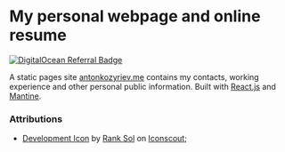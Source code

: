 # My personal webpage and online resume

[![DigitalOcean Referral Badge](https://web-platforms.sfo2.digitaloceanspaces.com/WWW/Badge%202.svg)](https://www.digitalocean.com/?refcode=7367a160fb6b&utm_campaign=Referral_Invite&utm_medium=Referral_Program&utm_source=badge)

A static pages site [antonkozyriev.me](https://antonkozyriev.me) contains my contacts, working experience and other personal public information. Built with [React.js](https://reactjs.org/) and [Mantine](https://mantine.dev/).

### Attributions

 - [Development Icon](https://iconscout.com/icons/development) by [Rank Sol](https://iconscout.com/contributors/promotion-king) on [Iconscout](https://iconscout.com);
